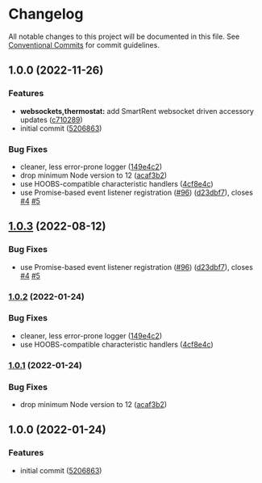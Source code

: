 # Changelog

All notable changes to this project will be documented in this file. See
[Conventional Commits](https://conventionalcommits.org) for commit guidelines.

## 1.0.0 (2022-11-26)


### Features

* **websockets,thermostat:** add SmartRent websocket driven accessory updates ([c710289](https://github.com/devmattrick/homebridge-smartrent/commit/c7102890ea132fcbab6fb4be3b287d0261902677))
* initial commit ([5206863](https://github.com/devmattrick/homebridge-smartrent/commit/5206863e35c5297cf052de7388a029979b3a24ac))


### Bug Fixes

* cleaner, less error-prone logger ([149e4c2](https://github.com/devmattrick/homebridge-smartrent/commit/149e4c27654b6935b37342b41f5ebf0804d5cc7b))
* drop minimum Node version to 12 ([acaf3b2](https://github.com/devmattrick/homebridge-smartrent/commit/acaf3b2445a1b1a31c168186eaa385e4f53c8683))
* use HOOBS-compatible characteristic handlers ([4cf8e4c](https://github.com/devmattrick/homebridge-smartrent/commit/4cf8e4cff8a9b877e5696db1ad03792a92445610))
* use Promise-based event listener registration ([#96](https://github.com/devmattrick/homebridge-smartrent/issues/96)) ([d23dbf7](https://github.com/devmattrick/homebridge-smartrent/commit/d23dbf7e276e82d49b11d2f62690f0ac26b33c7a)), closes [#4](https://github.com/devmattrick/homebridge-smartrent/issues/4) [#5](https://github.com/devmattrick/homebridge-smartrent/issues/5)

## [1.0.3](https://github.com/Burry/homebridge-smartrent/compare/v1.0.2...v1.0.3) (2022-08-12)


### Bug Fixes

* use Promise-based event listener registration ([#96](https://github.com/Burry/homebridge-smartrent/issues/96)) ([d23dbf7](https://github.com/Burry/homebridge-smartrent/commit/d23dbf7e276e82d49b11d2f62690f0ac26b33c7a)), closes [#4](https://github.com/Burry/homebridge-smartrent/issues/4) [#5](https://github.com/Burry/homebridge-smartrent/issues/5)

### [1.0.2](https://github.com/Burry/homebridge-smartrent/compare/v1.0.1...v1.0.2) (2022-01-24)


### Bug Fixes

* cleaner, less error-prone logger ([149e4c2](https://github.com/Burry/homebridge-smartrent/commit/149e4c27654b6935b37342b41f5ebf0804d5cc7b))
* use HOOBS-compatible characteristic handlers ([4cf8e4c](https://github.com/Burry/homebridge-smartrent/commit/4cf8e4cff8a9b877e5696db1ad03792a92445610))

### [1.0.1](https://github.com/Burry/homebridge-smartrent/compare/v1.0.0...v1.0.1) (2022-01-24)


### Bug Fixes

* drop minimum Node version to 12 ([acaf3b2](https://github.com/Burry/homebridge-smartrent/commit/acaf3b2445a1b1a31c168186eaa385e4f53c8683))

## 1.0.0 (2022-01-24)


### Features

* initial commit ([5206863](https://github.com/Burry/homebridge-smartrent/commit/5206863e35c5297cf052de7388a029979b3a24ac))
